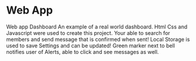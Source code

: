 # Web App
 Web app Dashboard
An example of a real world dashboard.
Html Css and Javascript were used to create this project.
Your able to search for members and send message that is confirmed when sent!
Local Storage is used to save Settings and can be updated!
Green marker next to bell notifies user of Alerts, able to click and see messages as well.
